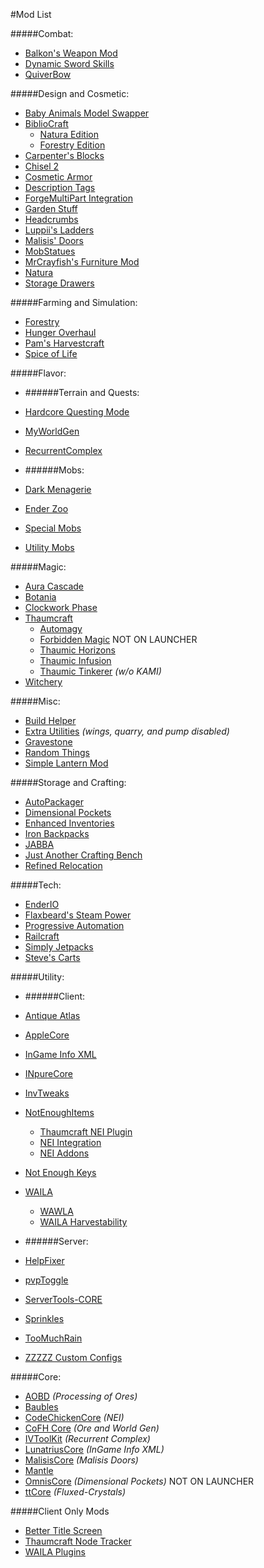 #Mod List

#####Combat:
* [Balkon's Weapon Mod](http://www.curse.com/mc-mods/minecraft/balkons-weaponmod)
* [Dynamic Sword Skills](http://www.curse.com/mc-mods/minecraft/226360-dynamic-sword-skills)
* [QuiverBow](http://www.curse.com/mc-mods/minecraft/quiverbow)

#####Design and Cosmetic:
* [Baby Animals Model Swapper](http://www.curse.com/mc-mods/minecraft/227979-baby-animals-model-swapper)
* [BiblioCraft](http://www.curse.com/mc-mods/minecraft/228027-bibliocraft)
	* [Natura Edition](http://www.curse.com/mc-mods/minecraft/228364-bibliocraft-bibliowoods-natura-edition)
	* [Forestry Edition](http://www.curse.com/mc-mods/minecraft/228363-bibliocraft-bibliowoods-forestry-edition)
* [Carpenter's Blocks](http://www.curse.com/mc-mods/minecraft/228932-carpenters-blocks)
* [Chisel 2](http://www.curse.com/mc-mods/minecraft/225236-chisel-2)
* [Cosmetic Armor](http://www.curse.com/mc-mods/minecraft/225812-cosmetic-armor)
* [Description Tags](http://www.curse.com/mc-mods/minecraft/221990-description-tags)
* [ForgeMultiPart Integration](http://www.curse.com/mc-mods/minecraft/220567-forge-multipart-integration-fmpi)
* [Garden Stuff](http://www.curse.com/mc-mods/minecraft/225903-garden-stuff)
* [Headcrumbs](http://www.curse.com/mc-mods/minecraft/222838-headcrumbs)
* [Luppii's Ladders](http://www.curse.com/mc-mods/minecraft/luppiis-ladders)
* [Malisis' Doors](http://www.curse.com/mc-mods/minecraft/223891-malisis-doors)
* [MobStatues](http://www.curse.com/mc-mods/minecraft/227575-mob-statues)
* [MrCrayfish's Furniture Mod](http://www.curse.com/mc-mods/minecraft/mrcrayfish-furniture-mod)
* [Natura](http://www.curse.com/mc-mods/minecraft/natura)
* [Storage Drawers](http://www.curse.com/mc-mods/minecraft/223852-storage-drawers)

#####Farming and Simulation:
* [Forestry](http://www.curse.com/mc-mods/minecraft/forestry)
* [Hunger Overhaul](http://www.curse.com/mc-mods/minecraft/224476-hunger-overhaul)
* [Pam's Harvestcraft](http://www.curse.com/mc-mods/minecraft/221857-pams-harvestcraft)
* [Spice of Life](http://www.curse.com/mc-mods/minecraft/220811-the-spice-of-life)
 
#####Flavor:

* ######Terrain and Quests:
 * [Hardcore Questing Mode](http://www.curse.com/mc-mods/minecraft/hardcore-questing-mode)
 * [MyWorldGen](http://www.curse.com/mc-mods/minecraft/myworldgen)
 * [RecurrentComplex](http://www.curse.com/mc-mods/minecraft/223150-recurrent-complex)

* ######Mobs:
 * [Dark Menagerie](http://www.curse.com/mc-mods/minecraft/224039-dark-menagerie)
 * [Ender Zoo](http://www.curse.com/mc-mods/minecraft/225247-ender-zoo)
 * [Special Mobs](http://www.curse.com/mc-mods/minecraft/special-mobs)
 * [Utility Mobs](http://www.curse.com/mc-mods/minecraft/utility-mobs)

#####Magic:
* [Aura Cascade](http://www.curse.com/mc-mods/minecraft/227099-aura-cascade)
* [Botania](http://www.curse.com/mc-mods/minecraft/225643-botania)
* [Clockwork Phase](http://www.curse.com/mc-mods/minecraft/227388-clockwork-phase)
* [Thaumcraft](http://www.curse.com/mc-mods/minecraft/223628-thaumcraft)
  * [Automagy](http://www.curse.com/mc-mods/minecraft/222153-automagy)
  * [Forbidden Magic](http://www.curse.com/mc-mods/minecraft/224237-forbidden-magic) NOT ON LAUNCHER
  * [Thaumic Horizons](http://www.curse.com/mc-mods/minecraft/227914-thaumic-horizons)
  * [Thaumic Infusion](http://www.curse.com/mc-mods/minecraft/220308-thaumic-infusion)
  * [Thaumic Tinkerer](http://www.curse.com/mc-mods/minecraft/thaumic-tinkerer) *(w/o KAMI)*
* [Witchery](http://www.curse.com/mc-mods/minecraft/witchery)
 
#####Misc:
* [Build Helper](http://www.curse.com/mc-mods/minecraft/226065-build-helper)
* [Extra Utilities](http://www.curse.com/mc-mods/minecraft/225561-extra-utilities) *(wings, quarry, and pump disabled)*
* [Gravestone](http://www.curse.com/mc-mods/minecraft/gravestone_mod)
* [Random Things](http://www.curse.com/mc-mods/minecraft/random-things)
* [Simple Lantern Mod](http://www.curse.com/mc-mods/minecraft/226560-universal-simple-lantern-mod-1-0)

#####Storage and Crafting:
* [AutoPackager](http://www.curse.com/mc-mods/minecraft/221457-autopackager)
* [Dimensional Pockets](http://www.curse.com/mc-mods/minecraft/226990-dimensional-pockets)
* [Enhanced Inventories](http://www.curse.com/mc-mods/minecraft/226210-enhanced-inventories)
* [Iron Backpacks](http://www.curse.com/mc-mods/minecraft/227049-iron-backpacks)
* [JABBA](http://www.curse.com/mc-mods/minecraft/jabba)
* [Just Another Crafting Bench](http://www.curse.com/mc-mods/minecraft/226612-just-another-crafting-bench)
* [Refined Relocation](http://www.curse.com/mc-mods/minecraft/refined-relocation)

#####Tech:
* [EnderIO](http://www.curse.com/mc-mods/minecraft/ender-io)
* [Flaxbeard's Steam Power](http://www.curse.com/mc-mods/minecraft/224867-flaxbeards-steam-power)
* [Progressive Automation](http://www.curse.com/mc-mods/minecraft/220606-progressive-automation-early-miner)
* [Railcraft](http://www.curse.com/mc-mods/minecraft/railcraft)
* [Simply Jetpacks](http://www.curse.com/mc-mods/minecraft/simply-jetpacks)
* [Steve's Carts](http://www.curse.com/mc-mods/minecraft/228625-steves-carts-2)

#####Utility:

* ######Client: 
 * [Antique Atlas](http://www.curse.com/mc-mods/minecraft/227795-antique-atlas)
 * [AppleCore](http://www.curse.com/mc-mods/minecraft/224472-applecore)
 * [InGame Info XML](http://www.curse.com/mc-mods/minecraft/225604-ingame-info-xml)
 * [INpureCore](http://www.curse.com/mc-mods/minecraft/223792-inpurecore)
 * [InvTweaks](http://www.curse.com/mc-mods/minecraft/223094-inventory-tweaks)
 * [NotEnoughItems](http://www.curse.com/mc-mods/minecraft/222211-notenoughitems)
   * [Thaumcraft NEI Plugin](http://www.curse.com/mc-mods/minecraft/225095-thaumcraft-nei-plugin)
    * [NEI Integration](http://www.curse.com/mc-mods/minecraft/225251-nei-integration)
	* [NEI Addons](http://www.curse.com/mc-mods/minecraft/nei-addons)
 * [Not Enough Keys](http://www.curse.com/mc-mods/minecraft/224614-notenoughkeys)
 * [WAILA](http://www.curse.com/mc-mods/minecraft/waila)
   * [WAWLA](http://www.curse.com/mc-mods/minecraft/224712-wawla-what-are-we-looking-at)
    * [WAILA Harvestability](http://www.curse.com/mc-mods/minecraft/waila-harvestability)


* ######Server:
 * [HelpFixer](http://www.curse.com/mc-mods/minecraft/223797-helpfixer)
 * [pvpToggle](http://www.curse.com/mc-mods/minecraft/223394-pvptoggle)
 * [ServerTools-CORE](http://www.curse.com/mc-mods/minecraft/forgeservertools)
 * [Sprinkles](http://www.curse.com/mc-mods/minecraft/226309-sprinkles_for_vanilla)
 * [TooMuchRain](http://www.curse.com/mc-mods/minecraft/221982-toomuchrain)
 * [ZZZZZ Custom Configs](http://www.curse.com/mc-mods/minecraft/221889-zzzzz-custom-configs)

#####Core:
* [AOBD](http://www.curse.com/mc-mods/minecraft/221863-another-one-bites-the-dust) *(Processing of Ores)*
* [Baubles](http://www.curse.com/mc-mods/minecraft/227083-baubles)
* [CodeChickenCore](http://www.curse.com/mc-mods/minecraft/222213-codechickencore) *(NEI)*
* [CoFH Core](http://www.curse.com/mc-mods/minecraft/cofhcore) *(Ore and World Gen)*
* [IVToolKit](http://www.curse.com/mc-mods/minecraft/224535-ivtoolkit) *(Recurrent Complex)*
* [LunatriusCore](http://www.curse.com/mc-mods/minecraft/225605-lunatriuscore) *(InGame Info XML)*
* [MalisisCore](http://www.curse.com/mc-mods/minecraft/223896-malisiscore) *(Malisis Doors)*
* [Mantle](http://www.curse.com/mc-mods/minecraft/mantle)
* [OmnisCore](http://www.curse.com/mc-mods/minecraft/226990-dimensional-pockets) *(Dimensional Pockets)* NOT ON LAUNCHER
* [ttCore](http://www.curse.com/mc-mods/minecraft/226082-ttcore) *(Fluxed-Crystals)*

#####Client Only Mods
 * [Better Title Screen](http://www.curse.com/mc-mods/minecraft/224223-better-title-screen)
 * [Thaumcraft Node Tracker](http://www.curse.com/mc-mods/minecraft/227328-thaumcraft-node-tracker)
 * [WAILA Plugins](http://www.curse.com/mc-mods/minecraft/226119-waila-plugins)

